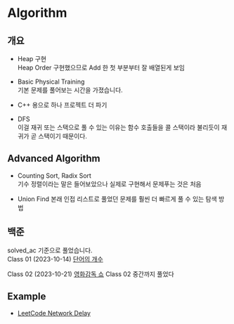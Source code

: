 # Algorithm
## 개요
- Heap 구현<br>
Heap Order 구현했으므로 Add 한 첫 부분부터 잘 배열된게 보임<br>

- Basic Physical Training <br>
기본 문제를 풀어보는 시간을 가졌습니다.

- C++ 용으로 하나 프로젝트 더 파기

- DFS <br>
이걸 재귀 또는 스택으로 풀 수 있는 이유는 함수 호출들을 콜 스택이라 불리듯이 재귀가 곧 스택이기 때문이다.

## Advanced Algorithm
- Counting Sort, Radix Sort <br>
기수 정렬이라는 말은 들어보았으나 실제로 구현해서 문제푸는 것은 처음

- Union Find
본래 인접 리스트로 풀었던 문제를 훨씬 더 빠르게 풀 수 있는 탐색 방법

## 백준
solved_ac 기준으로 풀었습니다. <br>
Class 01
(2023-10-14) [단어의 개수](https://www.acmicpc.net/problem/1152)

Class 02
(2023-10-21) [영화감독 쇼](https://www.acmicpc.net/problem/1436)
Class 02 중간까지 풀었다

## Example
- [LeetCode Network Delay](https://leetcode.com/problems/network-delay-time/)
